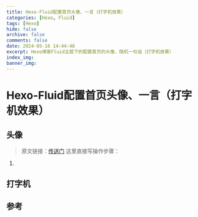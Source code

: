 ```yaml
---
title: Hexo-Fluid配置首页头像、一言（打字机效果）
categories: [Hexo, Fluid]
tags: [Hexo]
hide: false
archive: false
comments: false
date: 2024-05-16 14:44:48
excerpt: Hexo博客Fluid主题下的配置首页的头像、随机一句话（打字机效果）
index_img:
banner_img:
---
```

# Hexo-Fluid配置首页头像、一言（打字机效果）

## 头像
> 原文链接：[传送门](https://blog.ayaka.space/2024/01/From-Halo-To-Hexo/#2%EF%BC%89Hexo)
这里直接写操作步骤：
1. 
## 打字机

## 参考
[^1]: [一言开发者中心](https://developer.hitokoto.cn/sentence/demo.html)
[^2]: [Fluid官方打字机配置](https://hexo.fluid-dev.com/docs/guide/#slogan-%E6%89%93%E5%AD%97%E6%9C%BA)
[^3]: [从Halo迁移到Hexo，放弃变质的Halo博客](https://blog.ayaka.space/2024/01/From-Halo-To-Hexo/#2%EF%BC%89Hexo)
